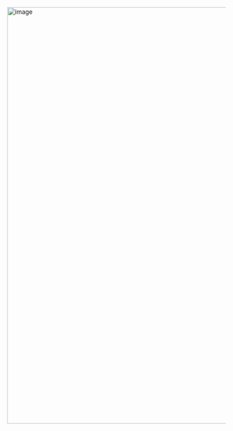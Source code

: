 <img width="1771" height="957" alt="image" src="https://github.com/user-attachments/assets/a31a3b1f-4c03-4e84-ab6d-209d387516ca" />



